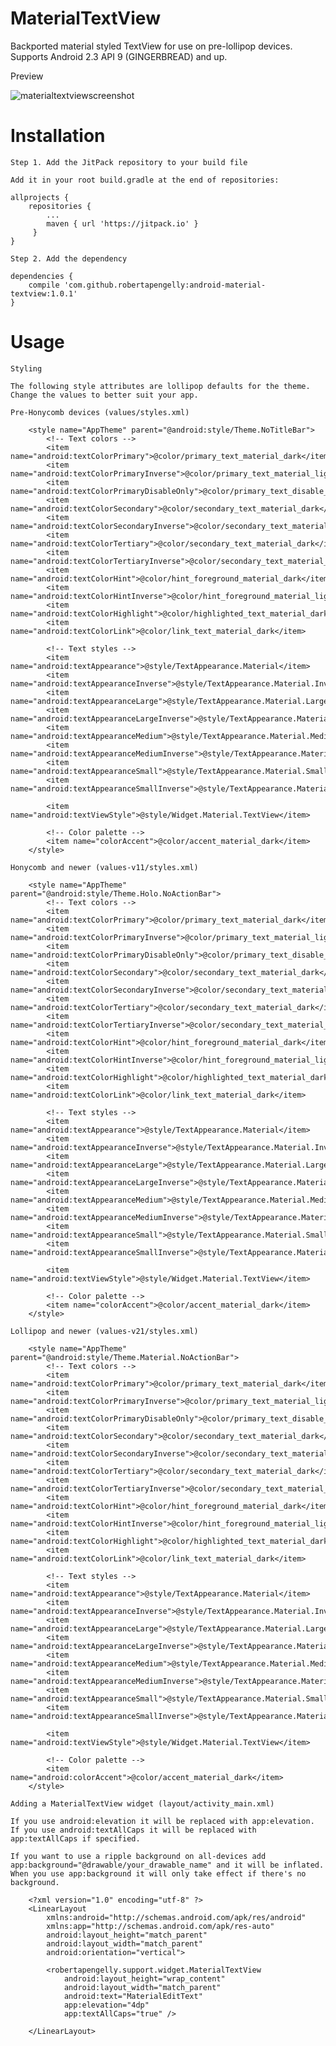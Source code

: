 # MaterialTextView

Backported material styled TextView for use on pre-lollipop devices. Supports Android 2.3 API 9 (GINGERBREAD) and up.

Preview

![materialtextviewscreenshot](https://cloud.githubusercontent.com/assets/5245027/22207932/008b30ce-e179-11e6-96bc-3f6a510d9136.png)

# Installation

    Step 1. Add the JitPack repository to your build file
    
    Add it in your root build.gradle at the end of repositories:
    
    allprojects {
        repositories {
            ...
            maven { url 'https://jitpack.io' }
         }
    }
    
    Step 2. Add the dependency
    
    dependencies {
        compile 'com.github.robertapengelly:android-material-textview:1.0.1'
    }

# Usage

    Styling
    
    The following style attributes are lollipop defaults for the theme. Change the values to better suit your app.
    
    Pre-Honycomb devices (values/styles.xml)
    
        <style name="AppTheme" parent="@android:style/Theme.NoTitleBar">
            <!-- Text colors -->
            <item name="android:textColorPrimary">@color/primary_text_material_dark</item>
            <item name="android:textColorPrimaryInverse">@color/primary_text_material_light</item>
            <item name="android:textColorPrimaryDisableOnly">@color/primary_text_disable_only_material_dark</item>
            <item name="android:textColorSecondary">@color/secondary_text_material_dark</item>
            <item name="android:textColorSecondaryInverse">@color/secondary_text_material_light</item>
            <item name="android:textColorTertiary">@color/secondary_text_material_dark</item>
            <item name="android:textColorTertiaryInverse">@color/secondary_text_material_light</item>
            <item name="android:textColorHint">@color/hint_foreground_material_dark</item>
            <item name="android:textColorHintInverse">@color/hint_foreground_material_light</item>
            <item name="android:textColorHighlight">@color/highlighted_text_material_dark</item>
            <item name="android:textColorLink">@color/link_text_material_dark</item>
            
            <!-- Text styles -->
            <item name="android:textAppearance">@style/TextAppearance.Material</item>
            <item name="android:textAppearanceInverse">@style/TextAppearance.Material.Inverse</item>
            <item name="android:textAppearanceLarge">@style/TextAppearance.Material.Large</item>
            <item name="android:textAppearanceLargeInverse">@style/TextAppearance.Material.Large.Inverse</item>
            <item name="android:textAppearanceMedium">@style/TextAppearance.Material.Medium</item>
            <item name="android:textAppearanceMediumInverse">@style/TextAppearance.Material.Medium.Inverse</item>
            <item name="android:textAppearanceSmall">@style/TextAppearance.Material.Small</item>
            <item name="android:textAppearanceSmallInverse">@style/TextAppearance.Material.Small.Inverse</item>
            
            <item name="android:textViewStyle">@style/Widget.Material.TextView</item>
            
            <!-- Color palette -->
            <item name="colorAccent">@color/accent_material_dark</item>
        </style>
    
    Honycomb and newer (values-v11/styles.xml)
    
        <style name="AppTheme" parent="@android:style/Theme.Holo.NoActionBar">
            <!-- Text colors -->
            <item name="android:textColorPrimary">@color/primary_text_material_dark</item>
            <item name="android:textColorPrimaryInverse">@color/primary_text_material_light</item>
            <item name="android:textColorPrimaryDisableOnly">@color/primary_text_disable_only_material_dark</item>
            <item name="android:textColorSecondary">@color/secondary_text_material_dark</item>
            <item name="android:textColorSecondaryInverse">@color/secondary_text_material_light</item>
            <item name="android:textColorTertiary">@color/secondary_text_material_dark</item>
            <item name="android:textColorTertiaryInverse">@color/secondary_text_material_light</item>
            <item name="android:textColorHint">@color/hint_foreground_material_dark</item>
            <item name="android:textColorHintInverse">@color/hint_foreground_material_light</item>
            <item name="android:textColorHighlight">@color/highlighted_text_material_dark</item>
            <item name="android:textColorLink">@color/link_text_material_dark</item>
            
            <!-- Text styles -->
            <item name="android:textAppearance">@style/TextAppearance.Material</item>
            <item name="android:textAppearanceInverse">@style/TextAppearance.Material.Inverse</item>
            <item name="android:textAppearanceLarge">@style/TextAppearance.Material.Large</item>
            <item name="android:textAppearanceLargeInverse">@style/TextAppearance.Material.Large.Inverse</item>
            <item name="android:textAppearanceMedium">@style/TextAppearance.Material.Medium</item>
            <item name="android:textAppearanceMediumInverse">@style/TextAppearance.Material.Medium.Inverse</item>
            <item name="android:textAppearanceSmall">@style/TextAppearance.Material.Small</item>
            <item name="android:textAppearanceSmallInverse">@style/TextAppearance.Material.Small.Inverse</item>
            
            <item name="android:textViewStyle">@style/Widget.Material.TextView</item>
            
            <!-- Color palette -->
            <item name="colorAccent">@color/accent_material_dark</item>
        </style>
    
    Lollipop and newer (values-v21/styles.xml)
    
        <style name="AppTheme" parent="@android:style/Theme.Material.NoActionBar">
            <!-- Text colors -->
            <item name="android:textColorPrimary">@color/primary_text_material_dark</item>
            <item name="android:textColorPrimaryInverse">@color/primary_text_material_light</item>
            <item name="android:textColorPrimaryDisableOnly">@color/primary_text_disable_only_material_dark</item>
            <item name="android:textColorSecondary">@color/secondary_text_material_dark</item>
            <item name="android:textColorSecondaryInverse">@color/secondary_text_material_light</item>
            <item name="android:textColorTertiary">@color/secondary_text_material_dark</item>
            <item name="android:textColorTertiaryInverse">@color/secondary_text_material_light</item>
            <item name="android:textColorHint">@color/hint_foreground_material_dark</item>
            <item name="android:textColorHintInverse">@color/hint_foreground_material_light</item>
            <item name="android:textColorHighlight">@color/highlighted_text_material_dark</item>
            <item name="android:textColorLink">@color/link_text_material_dark</item>
            
            <!-- Text styles -->
            <item name="android:textAppearance">@style/TextAppearance.Material</item>
            <item name="android:textAppearanceInverse">@style/TextAppearance.Material.Inverse</item>
            <item name="android:textAppearanceLarge">@style/TextAppearance.Material.Large</item>
            <item name="android:textAppearanceLargeInverse">@style/TextAppearance.Material.Large.Inverse</item>
            <item name="android:textAppearanceMedium">@style/TextAppearance.Material.Medium</item>
            <item name="android:textAppearanceMediumInverse">@style/TextAppearance.Material.Medium.Inverse</item>
            <item name="android:textAppearanceSmall">@style/TextAppearance.Material.Small</item>
            <item name="android:textAppearanceSmallInverse">@style/TextAppearance.Material.Small.Inverse</item>
            
            <item name="android:textViewStyle">@style/Widget.Material.TextView</item>
            
            <!-- Color palette -->
            <item name="android:colorAccent">@color/accent_material_dark</item>
        </style>
    
    Adding a MaterialTextView widget (layout/activity_main.xml)
    
    If you use android:elevation it will be replaced with app:elevation.
    If you use android:textAllCaps it will be replaced with app:textAllCaps if specified.
    
    If you want to use a ripple background on all-devices add app:background="@drawable/your_drawable_name" and it will be inflated.
    When you use app:background it will only take effect if there's no background.
    
        <?xml version="1.0" encoding="utf-8" ?>
        <LinearLayout
            xmlns:android="http://schemas.android.com/apk/res/android"
            xmlns:app="http://schemas.android.com/apk/res-auto"
            android:layout_height="match_parent"
            android:layout_width="match_parent"
            android:orientation="vertical">
            
            <robertapengelly.support.widget.MaterialTextView
                android:layout_height="wrap_content"
                android:layout_width="match_parent"
                android:text="MaterialEditText"
                app:elevation="4dp"
                app:textAllCaps="true" />
        
        </LinearLayout>
